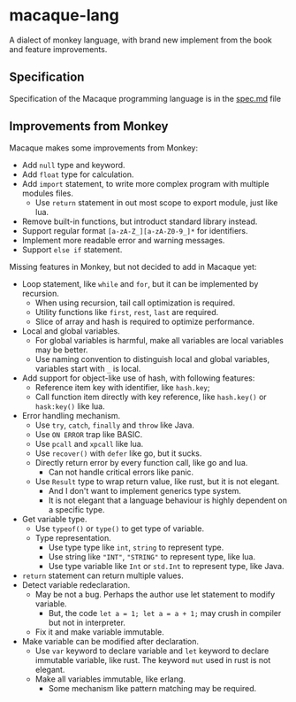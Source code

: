 macaque-lang
=============

A dialect of monkey language, with brand new implement from the book and feature improvements.


Specification
--------------

Specification of the Macaque programming language is in the [spec.md](spec.md) file


Improvements from Monkey
-------------------------

Macaque makes some improvements from Monkey:
  - Add `null` type and keyword.
  - Add `float` type for calculation.
  - Add `import` statement, to write more complex program with multiple modules files.
    - Use `return` statement in out most scope to export module, just like lua.
  - Remove built-in functions, but introduct standard library instead.
  - Support regular format `[a-zA-Z_][a-zA-Z0-9_]*` for identifiers.
  - Implement more readable error and warning messages.
  - Support `else if` statement.


Missing features in Monkey, but not decided to add in Macaque yet:
  - Loop statement, like `while` and `for`, but it can be implemented by recursion.
    + When using recursion, tail call optimization is required.
    + Utility functions like `first`, `rest`, `last` are required.
    + Slice of array and hash is required to optimize performance.
  - Local and global variables.
    + For global variables is harmful, make all variables are local variables may be better.
    + Use naming convention to distinguish local and global variables, variables start with `_` is
      local.
  - Add support for object-like use of hash, with following features:
    + Reference item key with identifier, like `hash.key`;
    + Call function item directly with key reference, like `hash.key()` or `hask:key()` like lua.
  - Error handling mechanism.
    + Use `try`, `catch`, `finally` and `throw` like Java.
    + Use `ON ERROR` trap like BASIC.
    + Use `pcall` and `xpcall` like lua.
    + Use `recover()` with `defer` like go, but it sucks.
    + Directly return error by every function call, like go and lua.
      * Can not handle critical errors like panic.
    + Use `Result` type to wrap return value, like rust, but it is not elegant.
      * And I don't want to implement generics type system.
      * It is not elegant that a language behaviour is highly dependent on a specific type.
  - Get variable type.
    + Use `typeof()` or `type()` to get type of variable.
    + Type representation.
      * Use type type like `int`, `string` to represent type.
      * Use string like `"INT"`, `"STRING"` to represent type, like lua.
      * Use type variable like `Int` or `std.Int` to represent type, like Java.
  - `return` statement can return multiple values.
  - Detect variable redeclaration.
    + May be not a bug. Perhaps the author use let statement to modify variable.
      * But, the code `let a = 1; let a = a + 1;` may crush in compiler but not in interpreter.
    + Fix it and make variable immutable.
  - Make variable can be modified after declaration.
    + Use `var` keyword to declare variable and `let` keyword to declare immutable variable, like
      rust. The keyword `mut` used in rust is not elegant.
    + Make all variables immutable, like erlang.
      * Some mechanism like pattern matching may be required.

